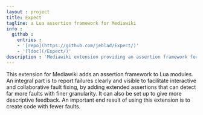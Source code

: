 ```yaml
---
layout : project
title: Expect
tagline: a Lua assertion framework for Mediawiki
info :
  github :
    entries :
    - '[repo](https://github.com/jeblad/Expect/)'
    - '[ldoc](/Expect/)'
description : 'Mediawiki extension providing an assertion framework for the Lua programming language.'
---
```


This extension for Mediawiki adds an assertion framework to Lua modules. An integral part is to report failures clearly and visible to facilitate interactive and collaborative fault fixing, by adding extended assertions that can detect far more faults with finer granularity. It can also be set up to give more descriptive feedback. An important end result of using this extension is to create code with fewer faults.